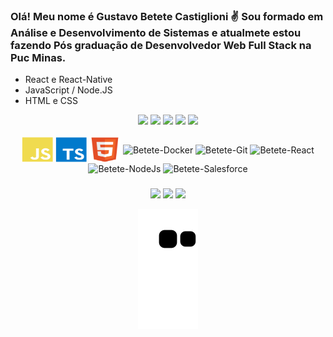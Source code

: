 ### Olá! Meu nome é Gustavo Betete Castiglioni ✌️ Sou formado em Análise e Desenvolvimento de Sistemas e atualmete estou fazendo Pós graduação de Desenvolvedor Web Full Stack na Puc Minas.

- React e React-Native
- JavaScript / Node.JS
- HTML e CSS

<div align="center">
<img src="http://github-profile-summary-cards.vercel.app/api/cards/profile-details?username=gustavobetete&theme=tokyonight" />
<img src="http://github-profile-summary-cards.vercel.app/api/cards/repos-per-language?username=gustavobetete&theme=tokyonight" />
<img src="http://github-profile-summary-cards.vercel.app/api/cards/most-commit-language?username=gustavobetete&theme=tokyonight" />
<img src="http://github-profile-summary-cards.vercel.app/api/cards/stats?username=gustavobetete&theme=tokyonight" />
<img src="http://github-profile-summary-cards.vercel.app/api/cards/productive-time?username=gustavobetete&theme=tokyonight&utcOffset=8" />
</div>
<div align="center" style="display: inline_block"><br>
  <img align="center" alt="Betete-Js" height="40" width="50" src="https://raw.githubusercontent.com/devicons/devicon/master/icons/javascript/javascript-plain.svg">
  <img align="center" alt="Betete-Ts" height="40" width="50" src="https://raw.githubusercontent.com/devicons/devicon/master/icons/typescript/typescript-plain.svg">
  <img align="center" alt="Betete-HTML" height="40" width="50" src="https://raw.githubusercontent.com/devicons/devicon/master/icons/html5/html5-original.svg">
  <img align="center" alt="Betete-Docker" height="40" width="50" src="https://cdn.jsdelivr.net/gh/devicons/devicon/icons/docker/docker-plain-wordmark.svg" />
  <img align="center" alt="Betete-Git" height="40" width="50" src="https://cdn.jsdelivr.net/gh/devicons/devicon/icons/git/git-original.svg" />
  <img align="center" alt="Betete-React" height="40" width="50" src="https://cdn.jsdelivr.net/gh/devicons/devicon/icons/react/react-original.svg" />
  <img align="center" alt="Betete-NodeJs" height="40" width="50" src="https://user-images.githubusercontent.com/25181517/183568594-85e280a7-0d7e-4d1a-9028-c8c2209e073c.png"/>
  <img align="center" alt="Betete-Salesforce" height="40" width="50" src="https://cdn.jsdelivr.net/gh/devicons/devicon/icons/salesforce/salesforce-original.svg" />
</div>
  
  ###
 
<div align="center"> 
  <a href="https://www.instagram.com/gubetete/" target="_blank"><img src="https://img.shields.io/badge/-Instagram-%23E4405F?style=for-the-badge&logo=instagram&logoColor=white" target="_blank"></a>
 	<a href="https://www.twitch.tv/gubetete" target="_blank"><img src="https://img.shields.io/badge/Twitch-9146FF?style=for-the-badge&logo=twitch&logoColor=white" target="_blank"></a>
  <a href="https://www.linkedin.com/in/gustavo-betete-castiglioni-2643771b2/" target="_blank"><img src="https://img.shields.io/badge/-LinkedIn-%230077B5?style=for-the-badge&logo=linkedin&logoColor=white" target="_blank"></a> 
 
  ![Snake animation](https://github.com/Gustavobetete/Gustavobetete/blob/output/github-contribution-grid-snake.svg)
 
</div>

